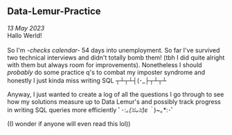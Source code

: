 ## Data-Lemur-Practice

*13 May 2023*
\
Hallo Werld!\
\
So I'm *-checks calendar-* 54 days into unemployment. So far I've survived two technical interviews and didn't totally bomb them!
(tbh I did quite alright with them but always room for improvements). Nonetheless I should *probably* do some practice q's to combat my imposter syndrome and honestly I just kinda miss writing SQL ┬┴┬┴┤(･_├┬┴┬┴

Anyway, I just wanted to create a log of all the questions I go through to see how my solutions measure up to Data Lemur's and possibly
track progress in writing SQL queries more efficiently ﾟ･:*｡(ꈍᴗꈍ)ε｀*)~｡*:･ﾟ

((I wonder if anyone will even read this lol))
